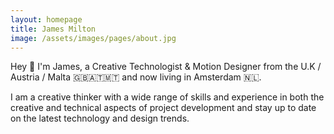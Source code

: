 ```yaml
---
layout: homepage
title: James Milton
image: /assets/images/pages/about.jpg
---
```


Hey 👋 I'm James, a Creative Technologist & Motion Designer from the U.K / Austria / Malta 🇬🇧🇦🇹🇲🇹 and now living in Amsterdam 🇳🇱​. 

I am a creative thinker with a wide range of skills and experience in both the creative and technical aspects of project development and stay up to date on the latest technology and design trends.